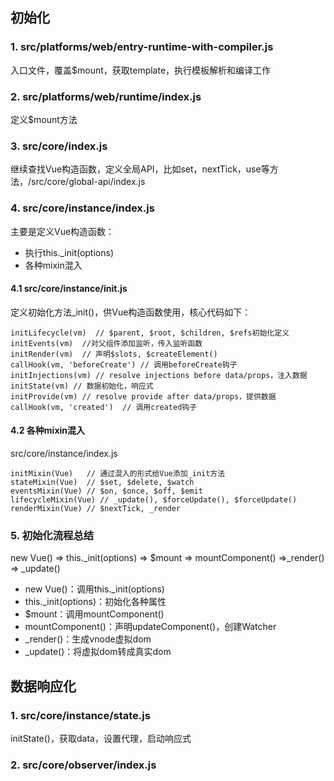 
## 初始化

### 1. src/platforms/web/entry-runtime-with-compiler.js

入口文件，覆盖$mount，获取template，执行模板解析和编译工作

### 2. src/platforms/web/runtime/index.js

定义$mount方法

### 3. src/core/index.js

继续查找Vue构造函数，定义全局API，比如set，nextTick，use等方法，/src/core/global-api/index.js

### 4. src/core/instance/index.js

主要是定义Vue构造函数：

- 执行this._init(options)
- 各种mixin混入

#### 4.1 src/core/instance/init.js

定义初始化方法_init()，供Vue构造函数使用，核心代码如下：

```
initLifecycle(vm)  // $parent, $root, $children, $refs初始化定义
initEvents(vm)  //对父组件添加监听，传入监听函数
initRender(vm)  // 声明$slots, $createElement()
callHook(vm, 'beforeCreate') // 调用beforeCreate钩子
initInjections(vm) // resolve injections before data/props，注入数据
initState(vm) // 数据初始化，响应式
initProvide(vm) // resolve provide after data/props，提供数据
callHook(vm, 'created')  // 调用created钩子
```

#### 4.2 各种mixin混入

src/core/instance/index.js

```
initMixin(Vue)   // 通过混入的形式给Vue添加_init方法
stateMixin(Vue)  // $set, $delete, $watch
eventsMixin(Vue) // $on, $once, $off, $emit
lifecycleMixin(Vue) // _update(), $forceUpdate(), $forceUpdate()
renderMixin(Vue) // $nextTick, _render
```

### 5. 初始化流程总结

new Vue() => this._init(options) => $mount => mountComponent() =>_render() => _update()

- new Vue()：调用this._init(options)
- this._init(options)：初始化各种属性
- $mount：调用mountComponent()
- mountComponent()：声明updateComponent()，创建Watcher
- _render()：生成vnode虚拟dom
- _update()：将虚拟dom转成真实dom


## 数据响应化

### 1. src/core/instance/state.js

initState()，获取data，设置代理，启动响应式

### 2. src/core/observer/index.js